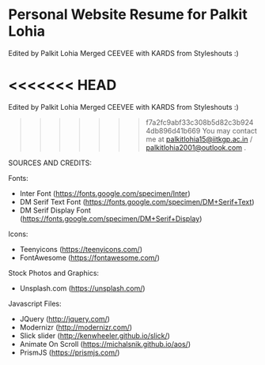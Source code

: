 # Personal Website Resume for Palkit Lohia

Edited by Palkit Lohia
Merged CEEVEE with KARDS from Styleshouts :)

<<<<<<< HEAD
=======
Edited by Palkit Lohia
Merged CEEVEE with KARDS from Styleshouts :) 


>>>>>>> f7a2fc9abf33c308b5d82c3b9244db896d41b669
You may contact me at palkitlohia15@iitkgp.ac.in / palkitlohia2001@outlook.com .

SOURCES AND CREDITS:

Fonts:

-   Inter Font (https://fonts.google.com/specimen/Inter)
-   DM Serif Text Font (https://fonts.google.com/specimen/DM+Serif+Text)
-   DM Serif Display Font (https://fonts.google.com/specimen/DM+Serif+Display)

Icons:

-   Teenyicons (https://teenyicons.com/)
-   FontAwesome (https://fontawesome.com/)

Stock Photos and Graphics:

-   Unsplash.com (https://unsplash.com/)

Javascript Files:

-   JQuery (http://jquery.com/)
-   Modernizr (http://modernizr.com/)
-   Slick slider (http://kenwheeler.github.io/slick/)
-   Animate On Scroll (https://michalsnik.github.io/aos/)
-   PrismJS (https://prismjs.com/)
